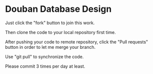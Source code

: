 # Douban Database Design
Just click the "fork" button to join this work.

Then clone the code to your local repository first time.

After pushing your code to remote repository, click the "Pull requests" button in order to let me merge your branch.

Use "git pull" to synchronize the code.

Please commit 3 times per day at least.
